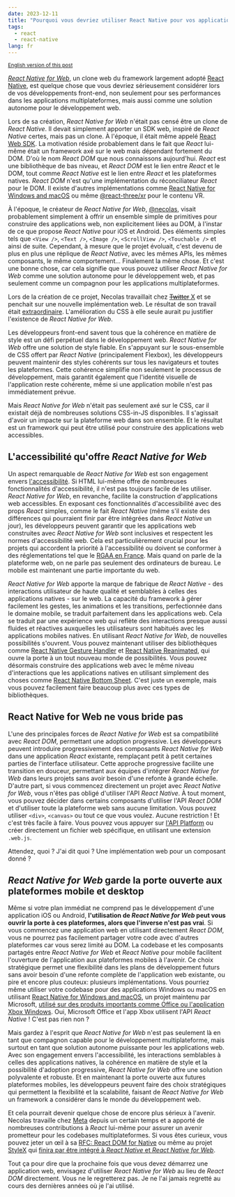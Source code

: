 ```yaml
---
date: 2023-12-11
title: "Pourquoi vous devriez utiliser React Native pour vos applications web"
tags:
  - react
  - react-native
lang: fr
---
```


<small>[English version of this post](/blog/why-you-should-use-react-native-for-web/)</small>

[_React Native for Web_](https://necolas.github.io/react-native-web/), un clone
web du framework largement adopté [React Native](https://reactnative.dev), est
quelque chose que vous devriez sérieusement considérer lors de vos
développements front-end, non seulement pour ses performances dans les
applications multiplateformes, mais aussi comme une solution autonome pour le
développement web.

Lors de sa création, _React Native for Web_ n'était pas censé être un clone de
_React Native_. Il devait simplement apporter un SDK web, inspiré de _React
Native_ certes, mais pas un clone. À l'époque, il était même appelé
[React Web SDK](https://github.com/necolas/react-native-web/commit/e34820c11c82417f673103c2d67ecd19e26f0193).
La motivation réside probablement dans le fait que _React_ lui-même était un
framework axé sur le web mais dépendant fortement du DOM. D'où le nom _React
DOM_ que nous connaissons aujourd'hui. _React_ est une bibliothèque de bas
niveau, et _React DOM_ est le lien entre _React_ et le DOM, tout comme _React
Native_ est le lien entre _React_ et les plateformes natives. _React DOM_ n'est
qu'une implémentation du réconciliateur _React_ pour le DOM. Il existe d'autres
implémentations comme
[React Native for Windows and macOS](https://microsoft.github.io/react-native-windows/)
ou même [@react-three/xr](https://github.com/pmndrs/react-xr) pour le contenu
VR.

À l'époque, le créateur de _React Native for Web_,
[@necolas](https://github.com/necolas), visait probablement simplement à offrir
un ensemble simple de primitives pour construire des applications web, non
explicitement liées au DOM, à l'instar de ce que propose _React Native_ pour iOS
et Android. Des éléments simples tels que `<View />`, `<Text />`, `<Image />`,
`<ScrollView />`, `<Touchable />` et ainsi de suite. Cependant, à mesure que le
projet évoluait, c'est devenu de plus en plus une réplique de _React Native_,
avec les mêmes APIs, les mêmes composants, le même comportement... Finalement la
même chose. Et c'est une bonne chose, car cela signifie que vous pouvez utiliser
_React Native for Web_ comme une solution autonome pour le développement web, et
pas seulement comme un compagnon pour les applications multiplateformes.

Lors de la création de ce projet, Necolas travaillait chez
[~~Twitter~~ X](https://twitter.com/) et se penchait sur une nouvelle
implémentation web. Le résultat de son travail était
[extraordinaire](https://twitter.com/necolas/status/1058949372837122048).
L'amélioration du CSS à elle seule aurait pu justifier l'existence de _React
Native for Web_.

Les développeurs front-end savent tous que la cohérence en matière de style est
un défi perpétuel dans le développement web. _React Native for Web_ offre une
solution de style fiable. En s'appuyant sur le sous-ensemble de CSS offert par
_React Native_ (principalement Flexbox), les développeurs peuvent maintenir des
styles cohérents sur tous les navigateurs et toutes les plateformes. Cette
cohérence simplifie non seulement le processus de développement, mais garantit
également que l'identité visuelle de l'application reste cohérente, même si une
application mobile n'est pas immédiatement prévue.

Mais _React Native for Web_ n'était pas seulement axé sur le CSS, car il
existait déjà de nombreuses solutions CSS-in-JS disponibles. Il s'agissait
d'avoir un impacte sur la plateforme web dans son ensemble. Et le résultat est
un framework qui peut être utilisé pour construire des applications web
accessibles.

## L'accessibilité qu'offre _React Native for Web_

Un aspect remarquable de _React Native for Web_ est son engagement envers
[l'accessibilité](https://necolas.github.io/react-native-web/docs/accessibility/).
Si HTML lui-même offre de nombreuses fonctionnalités d'accessibilité, il n'est
pas toujours facile de les utiliser. _React Native for Web_, en revanche,
facilite la construction d'applications web accessibles. En exposant ces
fonctionnalités d'accessibilité avec des props _React_ simples, comme le fait
_React Native_ (même s'il existe des différences qui pourraient finir par être
intégrées dans _React Native_ un jour), les développeurs peuvent garantir que
les applications web construites avec _React Native for Web_ sont inclusives et
respectent les normes d'accessibilité web. Cela est particulièrement crucial
pour les projets qui accordent la priorité à l'accessibilité ou doivent se
conformer à des réglementations tel que le
[RGAA en France](https://accessibilite.numerique.gouv.fr). Mais quand on parle
de la plateforme web, on ne parle pas seulement des ordinateurs de bureau. Le
mobile est maintenant une partie importante du web.

_React Native for Web_ apporte la marque de fabrique de _React Native_ - des
interactions utilisateur de haute qualité et semblables à celles des
applications natives - sur le web. La capacité du framework à gérer facilement
les gestes, les animations et les transitions, perfectionnée dans le domaine
mobile, se traduit parfaitement dans les applications web. Cela se traduit par
une expérience web qui reflète des interactions presque aussi fluides et
réactives auxquelles les utilisateurs sont habitués avec les applications
mobiles natives. En utilisant _React Native for Web_, de nouvelles possibilités
s'ouvrent. Vous pouvez maintenant utiliser des bibliothèques comme
[React Native Gesture Handler](https://docs.swmansion.com/react-native-gesture-handler/)
et
[React Native Reanimated](https://docs.swmansion.com/react-native-reanimated/),
qui ouvre la porte à un tout nouveau monde de possibilités. Vous pouvez
désormais construire des applications web avec le même niveau d'interactions que
les applications natives en utilisant simplement des choses comme
[React Native Bottom Sheet](https://github.com/gorhom/react-native-bottom-sheet).
C'est juste un exemple, mais vous pouvez facilement faire beaucoup plus avec ces
types de bibliothèques.

## React Native for Web ne vous bride pas

L'une des principales forces de _React Native for Web_ est sa compatibilité avec
_React DOM_, permettant une adoption progressive. Les développeurs peuvent
introduire progressivement des composants _React Native for Web_ dans une
application _React_ existante, remplaçant petit à petit certaines parties de
l'interface utilisateur. Cette approche progressive facilite une transition en
douceur, permettant aux équipes d'intégrer _React Native for Web_ dans leurs
projets sans avoir besoin d'une refonte à grande échelle. D'autre part, si vous
commencez directement un projet avec _React Native for Web_, vous n'êtes pas
obligé d'utiliser l'API _React Native_. À tout moment, vous pouvez décider dans
certains composants d'utiliser l'API _React DOM_ et d'utiliser toute la
plateforme web sans aucune limitation. Vous pouvez utiliser `<div>`, `<canvas>`
ou tout ce que vous voulez. Aucune restriction ! Et c'est très facile à faire.
Vous pouvez vous appuyer sur
[l'API Platform](https://reactnative.dev/docs/platform) ou créer directement un
fichier web spécifique, en utilisant une extension `.web.js`.

Attendez, quoi ? J'ai dit quoi ? Une implémentation web pour un composant donné
?

## _React Native for Web_ garde la porte ouverte aux plateformes mobile et desktop

Même si votre plan immédiat ne comprend pas le développement d'une application
iOS ou Android, **l'utilisation de _React Native for Web_ peut vous ouvrir la
porte à ces plateformes, alors que l'inverse n'est pas vrai**. Si vous commencez
une application web en utilisant directement _React DOM_, vous ne pourrez pas
facilement partager votre code avec d'autres plateformes car vous serez limité
au DOM. La codebase et les composants partagés entre _React Native for Web_ et
_React Native_ pour mobile facilitent l'ouverture de l'application aux
plateformes mobiles à l'avenir. Ce choix stratégique permet une flexibilité dans
les plans de développement futurs sans avoir besoin d'une refonte complète de
l'application web existante, ou pire et encore plus couteux: plusieurs
implémentations. Vous pourriez même utiliser votre codebase pour des
applications Windows ou macOS en utilisant
[React Native for Windows and macOS](https://microsoft.github.io/react-native-windows/),
un projet maintenu par Microsoft,
[utilisé sur des produits importants comme Office ou l'application Xbox Windows](https://microsoft.github.io/react-native-windows/resources-showcase).
Oui, Microsoft Office et l'app Xbox utilisent l'API _React Native_ ! C'est pas
rien non ?

Mais gardez à l'esprit que _React Native for Web_ n'est pas seulement là en tant
que compagnon capable pour le développement multiplateforme, mais surtout en
tant que solution autonome puissante pour les applications web. Avec son
engagement envers l'accessibilité, les interactions semblables à celles des
applications natives, la cohérence en matière de style et la possibilité
d'adoption progressive, _React Native for Web_ offre une solution polyvalente et
robuste. Et en maintenant la porte ouverte aux futures plateformes mobiles, les
développeurs peuvent faire des choix stratégiques qui permettent la flexibilité
et la scalabilité, faisant de _React Native for Web_ un framework a considérer
dans le monde du développement web.

Et cela pourrait devenir quelque chose de encore plus sérieux à l'avenir.
Necolas travaille chez [Meta](https://www.meta.com) depuis un certain temps et a
apporté de nombreuses contributions à _React_ lui-même pour assurer un avenir
prometteur pour les codebases multiplateformes. Si vous êtes curieux, vous
pouvez jeter un œil à sa
[RFC: React DOM for Native](https://github.com/react-native-community/discussions-and-proposals/pull/496)
ou même au projet [StyleX](https://stylexjs.com/blog/introducing-stylex) qui
[finira par être intégré à _React Native_ et _React Native for Web_](https://www.threads.net/@nicolas.img/post/C0fxzFuL4gp).

Tout ça pour dire que la prochaine fois que vous devez démarrez une application
web, envisagez d'utiliser _React Native for Web_ au lieu de _React DOM_
directement. Vous ne le regretterez pas. Je ne l'ai jamais regretté au cours des
dernières années où je l'ai utilisé.

